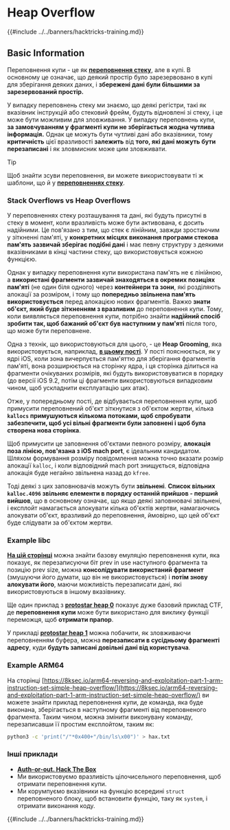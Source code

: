# Heap Overflow

{{#include ../../banners/hacktricks-training.md}}

## Basic Information

Переповнення купи - це як [**переповнення стеку**](../stack-overflow/), але в купі. В основному це означає, що деякий простір було зарезервовано в купі для зберігання деяких даних, і **збережені дані були більшими за зарезервований простір.**

У випадку переповнень стеку ми знаємо, що деякі регістри, такі як вказівник інструкцій або стековий фрейм, будуть відновлені зі стеку, і це може бути можливим для зловживання. У випадку переповнень купи, **за замовчуванням у фрагменті купи не зберігається жодна чутлива інформація.** Однак це можуть бути чутливі дані або вказівники, тому **критичність** цієї вразливості **залежить** від **того, які дані можуть бути перезаписані** і як зловмисник може цим зловживати.

> [!TIP]
> Щоб знайти зсуви переповнення, ви можете використовувати ті ж шаблони, що й у [**переповненнях стеку**](../stack-overflow/index.html#finding-stack-overflows-offsets).

### Stack Overflows vs Heap Overflows

У переповненнях стеку розташування та дані, які будуть присутні в стеку в момент, коли вразливість може бути активована, є досить надійними. Це пов'язано з тим, що стек є лінійним, завжди зростаючим у зіткненні пам'яті, у **конкретних місцях виконання програми стекова пам'ять зазвичай зберігає подібні дані** і має певну структуру з деякими вказівниками в кінці частини стеку, що використовується кожною функцією.

Однак у випадку переповнення купи використана пам'ять не є лінійною, а **використані фрагменти зазвичай знаходяться в окремих позиціях пам'яті** (не один біля одного) через **контейнери та зони**, які розділяють алокації за розміром, і тому що **попередньо звільнена пам'ять використовується** перед алокацією нових фрагментів. Важко **знати об'єкт, який буде зіткненням з вразливим** до переповнення купи. Тому, коли виявляється переповнення купи, потрібно знайти **надійний спосіб зробити так, щоб бажаний об'єкт був наступним у пам'яті** після того, що може бути переповнене.

Одна з технік, що використовуються для цього, - це **Heap Grooming**, яка використовується, наприклад, [**в цьому пості**](https://azeria-labs.com/grooming-the-ios-kernel-heap/). У пості пояснюється, як у ядрі iOS, коли зона вичерпується пам'яттю для зберігання фрагментів пам'яті, вона розширюється на сторінку ядра, і ця сторінка ділиться на фрагменти очікуваних розмірів, які будуть використовуватися в порядку (до версії iOS 9.2, потім ці фрагменти використовуються випадковим чином, щоб ускладнити експлуатацію цих атак).

Отже, у попередньому пості, де відбувається переповнення купи, щоб примусити переповнений об'єкт зіткнутися з об'єктом жертви, кілька **`kallocs` примушуються кількома потоками, щоб спробувати забезпечити, щоб усі вільні фрагменти були заповнені і щоб була створена нова сторінка**.

Щоб примусити це заповнення об'єктами певного розміру, **алокація поза лінією, пов'язана з iOS mach port**, є ідеальним кандидатом. Шляхом формування розміру повідомлення можна точно вказати розмір алокації `kalloc`, і коли відповідний mach port знищується, відповідна алокація буде негайно звільнена назад до `kfree`.

Тоді деякі з цих заповнювачів можуть бути **звільнені**. **Список вільних `kalloc.4096` звільняє елементи в порядку останній прийшов - перший вийшов**, що в основному означає, що якщо деякі заповнювачі звільнені, і експлойт намагається алокувати кілька об'єктів жертви, намагаючись алокувати об'єкт, вразливий до переповнення, ймовірно, що цей об'єкт буде слідувати за об'єктом жертви.

### Example libc

[**На цій сторінці**](https://guyinatuxedo.github.io/27-edit_free_chunk/heap_consolidation_explanation/index.html) можна знайти базову емуляцію переповнення купи, яка показує, як перезаписуючи біт prev in use наступного фрагмента та позицію prev size, можна **консолідувати використаний фрагмент** (змушуючи його думати, що він не використовується) і **потім знову алокувати його**, маючи можливість перезаписати дані, які використовуються в іншому вказівнику.

Ще один приклад з [**protostar heap 0**](https://guyinatuxedo.github.io/24-heap_overflow/protostar_heap0/index.html) показує дуже базовий приклад CTF, де **переповнення купи** може бути використано для виклику функції переможця, щоб **отримати прапор**.

У прикладі [**protostar heap 1**](https://guyinatuxedo.github.io/24-heap_overflow/protostar_heap1/index.html) можна побачити, як зловживаючи переповненням буфера, можна **перезаписати в сусідньому фрагменті адресу**, куди **будуть записані довільні дані від користувача**.

### Example ARM64

На сторінці [https://8ksec.io/arm64-reversing-and-exploitation-part-1-arm-instruction-set-simple-heap-overflow/](https://8ksec.io/arm64-reversing-and-exploitation-part-1-arm-instruction-set-simple-heap-overflow/) ви можете знайти приклад переповнення купи, де команда, яка буде виконана, зберігається в наступному фрагменті від переповненого фрагмента. Таким чином, можна змінити виконувану команду, перезаписавши її простим експлойтом, таким як:
```bash
python3 -c 'print("/"*0x400+"/bin/ls\x00")' > hax.txt
```
### Інші приклади

- [**Auth-or-out. Hack The Box**](https://7rocky.github.io/en/ctf/htb-challenges/pwn/auth-or-out/)
- Ми використовуємо вразливість цілочисельного переповнення, щоб отримати переповнення купи.
- Ми корумпуємо вказівники на функцію всередині `struct` переповненого блоку, щоб встановити функцію, таку як `system`, і отримати виконання коду.

{{#include ../../banners/hacktricks-training.md}}
